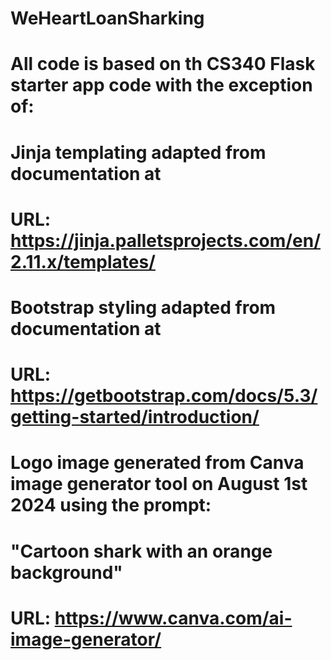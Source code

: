 # WeHeartLoanSharking

# All code is based on th CS340 Flask starter app code with the exception of:
# Jinja templating adapted from documentation at
#       URL: https://jinja.palletsprojects.com/en/2.11.x/templates/
# Bootstrap styling adapted from documentation at
#       URL: https://getbootstrap.com/docs/5.3/getting-started/introduction/
# Logo image generated from Canva image generator tool on August 1st 2024 using the prompt:
#       "Cartoon shark with an orange background"
#       URL: https://www.canva.com/ai-image-generator/